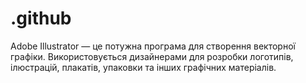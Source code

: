 # .github
Adobe Illustrator — це потужна програма для створення векторної графіки. Використовується дизайнерами для розробки логотипів, ілюстрацій, плакатів, упаковки та інших графічних матеріалів.  
